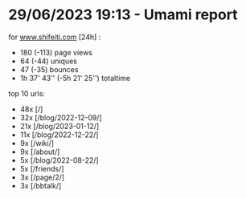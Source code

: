 # 29/06/2023 19:13 - Umami report
for www.shifeiti.com [24h] :

 - 180 (-113) page views
 - 64 (-44) uniques
 - 47 (-35) bounces
 - 1h 37' 43'' (-5h 21' 25'') totaltime


top 10 urls:
 - 48x [/]
 - 32x [/blog/2022-12-09/]
 - 21x [/blog/2023-01-12/]
 - 11x [/blog/2022-12-22/]
 - 9x [/wiki/]
 - 9x [/about/]
 - 5x [/blog/2022-08-22/]
 - 5x [/friends/]
 - 3x [/page/2/]
 - 3x [/bbtalk/]



